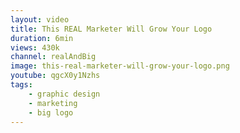 ```yaml
---
layout: video
title: This REAL Marketer Will Grow Your Logo
duration: 6min
views: 430k
channel: realAndBig
image: this-real-marketer-will-grow-your-logo.png
youtube: qgcX0y1Nzhs
tags:
    - graphic design
    - marketing
    - big logo
---
```

